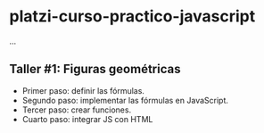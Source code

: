 # platzi-curso-practico-javascript

...

## Taller #1: Figuras geométricas

- Primer paso: definir las fórmulas.
- Segundo paso: implementar las fórmulas en JavaScript.
- Tercer paso: crear funciones.
- Cuarto paso: integrar JS con HTML